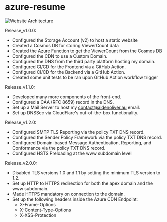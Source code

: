 # azure-resume

![Website Architecture](https://github.com/AidenOliver1/azure-resume/assets/94108662/e08e3f1d-6112-433d-aaae-be08b042fb29)

Release_v1.0.0:
- Configured the Storage Account (v2) to host a static website
- Created a Cosmos DB for storing ViewerCount data
- Created the Azure Function to get the ViewerCount from the Cosmos DB
- Configured the CDN to use a Custom Domain.
- Configured the DNS from the third party platform hosting my domain.
- Configured CI/CD for the Frontend via a GitHub Action.
- Configured CI/CD for the Backend via a GitHub Action.
- Created some unit tests to be ran upon GitHub Action workflow trigger

Release_v1.1.0:
- Developed many more components of the front-end.
- Configured a CAA (RFC 8659) record in the DNS.
- Set up a Mail Server to host my contact@aidenoliver.au email.
- Set up DNSSec via CloudFlare's out-of-the-box functionality.

Release_v1.2.0:
- Configured SMTP TLS Reporting via the policy TXT DNS record.
- Configured the Sender Policy Framework via the policy TXT DNS record.
- Configured Domain-based Message Authentication, Reporting, and Conformance via the policy TXT DNS record.
- Configured HSTS Preloading at the www subdomain level

Release_v2.0.0:
- Disabled TLS versions 1.0 and 1.1 by setting the minimum TLS version to 1.2.
- Set up HTTP to HTTPS redirection for both the apex domain and the www subdomain.
- Made HTTPS mandatory on connection to the domain.
- Set up the following headers inside the Azure CDN Endpoint:
  - X-Frame-Options
  - X-Content-Type-Options
  - X-XSS-Protection
